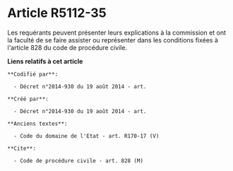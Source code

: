 # Article R5112-35

Les requérants peuvent présenter leurs explications à la commission et ont la faculté de se faire assister ou représenter
dans les conditions fixées à l'article 828 du code de procédure civile.

**Liens relatifs à cet article**

	**Codifié par**:

	  - Décret n°2014-930 du 19 août 2014 - art.

	**Créé par**:

	  - Décret n°2014-930 du 19 août 2014 - art.

	**Anciens textes**:

	  - Code du domaine de l'Etat - art. R170-17 (V)

	**Cite**:

	  - Code de procédure civile - art. 828 (M)
